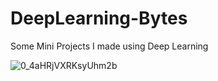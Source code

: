 # DeepLearning-Bytes

Some Mini Projects I made using Deep Learning 

![0_4aHRjVXRKsyUhm2b](https://user-images.githubusercontent.com/73244900/150641516-ff4ec1e8-7c15-406d-8bbe-3101da61b813.gif)
